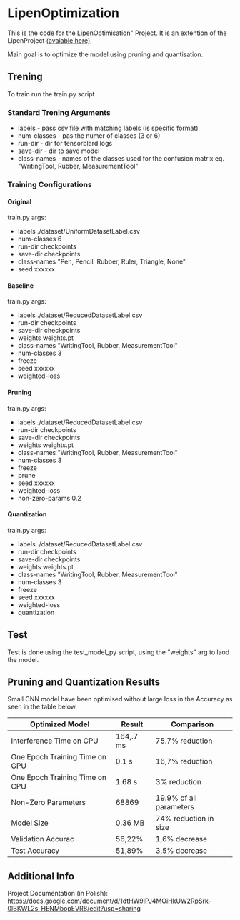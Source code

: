 # LipenOptimization
 This is the code for the LipenOptimisation" Project. It is an extention of the LipenProject  <a href="https://github.com/theATM/LipenProject"> (avaiable here)</a>.

 Main goal is to optimize the model using pruning and quantisation.


## Trening 
To train run the train.py script

### Standard Trening Arguments
* labels -  pass csv file with matching labels (is specific format)
* num-classes - pas the numer of classes (3 or 6)
* run-dir - dir for tensorblard logs
* save-dir - dir to save model
* class-names - names of the classes used for the confusion matrix  eq. "WritingTool, Rubber, MeasurementTool"

### Training Configurations

#### Original
train.py args:
* labels ./dataset/UniformDatasetLabel.csv
* num-classes 6
* run-dir checkpoints
* save-dir checkpoints
* class-names "Pen, Pencil, Rubber, Ruler, Triangle, None"
* seed xxxxxx


#### Baseline
train.py args:
* labels ./dataset/ReducedDatasetLabel.csv
* run-dir checkpoints
* save-dir checkpoints
* weights weights.pt
* class-names "WritingTool, Rubber, MeasurementTool"
* num-classes 3
* freeze
* seed xxxxxx
* weighted-loss


#### Pruning
train.py args:
* labels ./dataset/ReducedDatasetLabel.csv
* run-dir checkpoints
* save-dir checkpoints
* weights weights.pt
* class-names "WritingTool, Rubber, MeasurementTool"
* num-classes 3
* freeze
* prune
* seed xxxxxx
* weighted-loss
* non-zero-params 0.2

#### Quantization
train.py args:
* labels ./dataset/ReducedDatasetLabel.csv
* run-dir checkpoints
* save-dir checkpoints
* weights weights.pt
* class-names "WritingTool, Rubber, MeasurementTool" 
* num-classes 3
* freeze
* seed xxxxxx
* weighted-loss
* quantization


## Test
Test is done using the test_model_py script, using the "weights" arg to laod the model.


## Pruning and Quantization Results

Small CNN model have been optimised without large loss in the Accuracy as seen in the table below.


| Optimized Model | Result | Comparison |
|-|-|-|
| Interference Time on CPU|          164,.7 ms|  75.7% reduction| 
| One Epoch Training Time on GPU  |  0.1 s |     16,7% reduction|	  
| One Epoch Training Time on CPU |   1.68 s |    3% reduction|
| Non-Zero Parameters            |   68869  |    19.9% of all parameters|
| Model Size                     |   0.36 MB	|   74% reduction in size|
| Validation Accurac             |   56,22%	 |  1,6% decrease|
| Test Accuracy	                 |   51,89%	|   3,5% decrease|



## Additional Info

Project Documentation (in Polish):
https://docs.google.com/document/d/1dtHW9IPJ4MOiHkUW2RpSrk-0lBKWL2s_HENMbopEVR8/edit?usp=sharing

